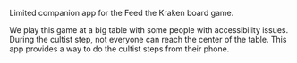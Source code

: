﻿Limited companion app for the Feed the Kraken board game.

We play this game at a big table with some people with accessibility issues. During the cultist step, not everyone can reach the center of the table. This app provides a way to do the cultist steps from their phone.

